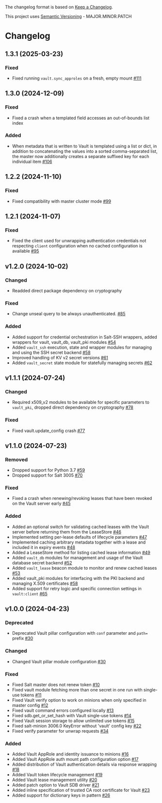The changelog format is based on [Keep a Changelog](https://keepachangelog.com/en/1.0.0/).

This project uses [Semantic Versioning](https://semver.org/) - MAJOR.MINOR.PATCH

# Changelog

## 1.3.1 (2025-03-23)


### Fixed

- Fixed running `vault.sync_approles` on a fresh, empty mount [#111](https://github.com/salt-extensions/saltext-vault/issues/111)

## 1.3.0 (2024-12-09)


### Fixed

- Fixed a crash when a templated field accesses an out-of-bounds list index


### Added

- When metadata that is written to Vault is templated using a list or dict, in addition to concatenating the values into a sorted comma-separated list, the master now additionally creates a separate suffixed key for each individual item [#106](https://github.com/salt-extensions/saltext-vault/issues/106)


## 1.2.2 (2024-11-10)


### Fixed

- Fixed compatibility with master cluster mode [#99](https://github.com/salt-extensions/saltext-vault/issues/99)


## 1.2.1 (2024-11-07)


### Fixed

- Fixed the client used for unwrapping authentication credentials not respecting `client` configuration when no cached configuration is available [#95](https://github.com/salt-extensions/saltext-vault/issues/95)


## v1.2.0 (2024-10-02)


### Changed

- Readded direct package dependency on cryptography


### Fixed

- Change unseal query to be always unauthenticated. [#85](https://github.com/salt-extensions/saltext-vault/issues/85)


### Added

- Added support for credential orchestration in Salt-SSH wrappers, added wrappers for vault, vault_db, vault_pki modules [#54](https://github.com/salt-extensions/saltext-vault/issues/54)
- Added `vault_ssh` execution, state and wrapper modules for managing and using the SSH secret backend [#58](https://github.com/salt-extensions/saltext-vault/issues/58)
- Improved handling of KV v2 secret versions [#61](https://github.com/salt-extensions/saltext-vault/issues/61)
- Added `vault_secret` state module for statefully managing secrets [#62](https://github.com/salt-extensions/saltext-vault/issues/62)


## v1.1.1 (2024-07-24)


### Changed

- Required x509_v2 modules to be available for specific parameters to `vault_pki`, dropped direct dependency on cryptography [#78](https://github.com/salt-extensions/saltext-vault/issues/78)


### Fixed

- Fixed vault.update_config crash [#77](https://github.com/salt-extensions/saltext-vault/issues/77)


## v1.1.0 (2024-07-23)


### Removed

- Dropped support for Python 3.7 [#59](https://github.com/salt-extensions/saltext-vault/issues/59)
- Dropped support for Salt 3005 [#70](https://github.com/salt-extensions/saltext-vault/issues/70)


### Fixed

- Fixed a crash when renewing/revoking leases that have been revoked on the Vault server early [#45](https://github.com/salt-extensions/saltext-vault/issues/45)


### Added

- Added an optional switch for validating cached leases with the Vault server before returning them from the LeaseStore [#46](https://github.com/salt-extensions/saltext-vault/issues/46)
- Implemented setting per-lease defaults of lifecycle parameters [#47](https://github.com/salt-extensions/saltext-vault/issues/47)
- Implemented caching arbitrary metadata together with a lease and included it in expiry events [#48](https://github.com/salt-extensions/saltext-vault/issues/48)
- Added a LeaseStore method for listing cached lease information [#49](https://github.com/salt-extensions/saltext-vault/issues/49)
- Added `vault_db` modules for management and usage of the Vault database secret backend [#52](https://github.com/salt-extensions/saltext-vault/issues/52)
- Added `vault_lease` beacon module to monitor and renew cached leases [#53](https://github.com/salt-extensions/saltext-vault/issues/53)
- Added vault_pki modules for interfacing with the PKI backend and managing X.509 certificates [#58](https://github.com/salt-extensions/saltext-vault/issues/58)
- Added support for retry logic and specific connection settings in `vault:client` [#65](https://github.com/salt-extensions/saltext-vault/issues/65)


## v1.0.0 (2024-04-23)


### Deprecated

- Deprecated Vault pillar configuration with `conf` parameter and `path=` prefix [#30](https://github.com/salt-extensions/saltext-vault/issues/30)


### Changed

- Changed Vault pillar module configuration [#30](https://github.com/salt-extensions/saltext-vault/issues/30)


### Fixed

- Fixed Salt master does not renew token [#10](https://github.com/salt-extensions/saltext-vault/issues/10)
- Fixed vault module fetching more than one secret in one run with single-use tokens [#11](https://github.com/salt-extensions/saltext-vault/issues/11)
- Fixed Vault verify option to work on minions when only specified in master config [#12](https://github.com/salt-extensions/saltext-vault/issues/12)
- Fixed vault command errors configured locally [#13](https://github.com/salt-extensions/saltext-vault/issues/13)
- Fixed sdb.get_or_set_hash with Vault single-use tokens [#14](https://github.com/salt-extensions/saltext-vault/issues/14)
- Fixed Vault session storage to allow unlimited use tokens [#15](https://github.com/salt-extensions/saltext-vault/issues/15)
- Fixed salt-minion 3006.0 KeyError without 'vault' config key [#22](https://github.com/salt-extensions/saltext-vault/issues/22)
- Fixed verify parameter for unwrap requests [#34](https://github.com/salt-extensions/saltext-vault/issues/34)


### Added

- Added Vault AppRole and identity issuance to minions [#16](https://github.com/salt-extensions/saltext-vault/issues/16)
- Added Vault AppRole auth mount path configuration option [#17](https://github.com/salt-extensions/saltext-vault/issues/17)
- Added distribution of Vault authentication details via response wrapping [#18](https://github.com/salt-extensions/saltext-vault/issues/18)
- Added Vault token lifecycle management [#19](https://github.com/salt-extensions/saltext-vault/issues/19)
- Added Vault lease management utility [#20](https://github.com/salt-extensions/saltext-vault/issues/20)
- Added patch option to Vault SDB driver [#21](https://github.com/salt-extensions/saltext-vault/issues/21)
- Added inline specification of trusted CA root certificate for Vault [#23](https://github.com/salt-extensions/saltext-vault/issues/23)
- Added support for dictionary keys in pattern [#26](https://github.com/salt-extensions/saltext-vault/issues/26)
